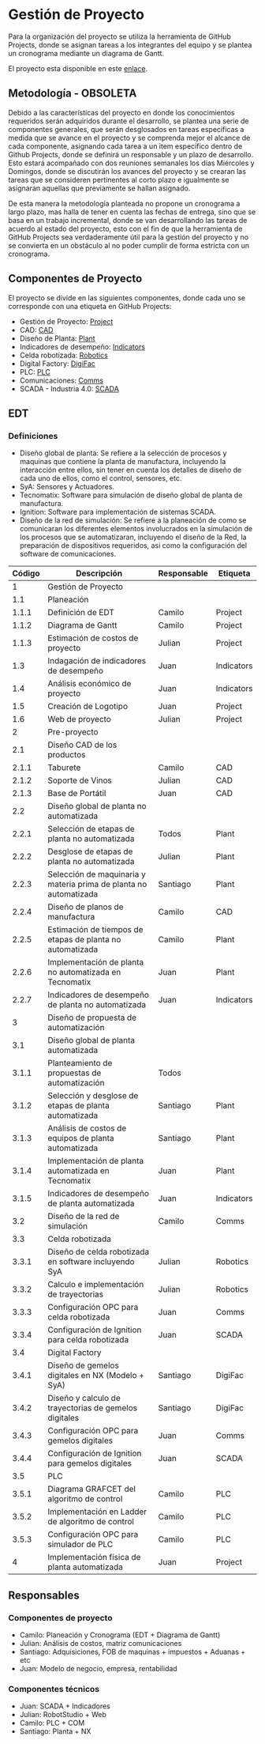 # Gestión de Proyecto

Para la organización del proyecto se utiliza la herramienta de GitHub Projects, donde se asignan tareas a los integrantes del equipo y se plantea un cronograma mediante un diagrama de Gantt.

El proyecto esta disponible en este [enlace](https://github.com/orgs/APM-Kullu/projects/1).

## Metodología - OBSOLETA

Debido a las características del proyecto en donde los conocimientos requeridos serán adquiridos durante el desarrollo, se plantea una serie de componentes generales, que serán desglosados en tareas especificas a medida que se avance en el proyecto y se comprenda mejor el alcance de cada componente, asignando cada tarea a un item especifico dentro de Github Projects, donde se definirá un responsable y un plazo de desarrollo. Esto estará acompañado con dos reuniones semanales los días Miércoles y Domingos, donde se discutirán los avances del proyecto y se crearan las tareas que se consideren pertinentes al corto plazo e igualmente se asignaran aquellas que previamente se hallan asignado.

De esta manera la metodología planteada no propone un cronograma a largo plazo, mas halla de tener en cuenta las fechas de entrega, sino que se basa en un trabajo incremental, donde se van desarrollando las tareas de acuerdo al estado del proyecto, esto con el fin de que la herramienta de GitHub Projects sea verdaderamente útil para la gestión del proyecto y no se convierta en un obstáculo al no poder cumplir de forma estricta con un cronograma.


## Componentes de Proyecto

El proyecto se divide en las siguientes componentes, donde cada uno se corresponde  con una etiqueta en GitHub Projects:

- Gestión de Proyecto: [Project](https://github.com/APM-Kullu/Project/labels/Project)
- CAD: [CAD](https://github.com/APM-Kullu/Project/labels/CAD)
- Diseño de Planta: [Plant](https://github.com/APM-Kullu/Project/labels/Plant)
- Indicadores de desempeño: [Indicators](https://github.com/APM-Kullu/Project/labels/Indicators)
- Celda robotizada: [Robotics](https://github.com/APM-Kullu/Project/labels/Robotics)
- Digital Factory: [DigiFac](https://github.com/APM-Kullu/Project/labels/DigiFac)
- PLC: [PLC](https://github.com/APM-Kullu/Project/labels/PLC)
- Comunicaciones: [Comms](https://github.com/APM-Kullu/Project/labels/Comms)
- SCADA - Industria 4.0: [SCADA](https://github.com/APM-Kullu/Project/labels/SCADA)


## EDT

### Definiciones
- Diseño global de planta: Se refiere a la selección de procesos y maquinas que contiene la planta de manufactura, incluyendo la interacción entre ellos, sin tener en cuenta los detalles de diseño de cada uno de ellos, como el control, sensores, etc.
- SyA: Sensores y Actuadores.
- Tecnomatix: Software para simulación de diseño global de planta de manufactura.
- Ignition: Software para implementación de sistemas SCADA.
- Diseño de la red de simulación: Se refiere a la planeación de como se comunicaran los diferentes elementos involucrados en la simulación de los procesos que se automatizaran, incluyendo el diseño de la Red, la preparación de dispositivos requeridos, asi como la configuración del software de comunicaciones.

<table>
  <thead>
    <tr>
      <th>Código</th>
      <th>Descripción</th>
      <th>Responsable</th>
      <th>Etiqueta</th>
    </tr>
  </thead>
  <tbody>
    <tr> <td>1    </td><td>Gestión de Proyecto                                               </td><td>        </td><td>          </td></tr>
    <tr> <td>1.1  </td><td>Planeación                                                        </td><td>        </td><td>          </td></tr>
    <tr> <td>1.1.1</td><td>Definición de EDT                                                 </td><td>Camilo  </td><td>Project   </td></tr>
    <tr> <td>1.1.2</td><td>Diagrama de Gantt                                                 </td><td>Camilo  </td><td>Project   </td></tr>
    <tr> <td>1.1.3</td><td>Estimación de costos de proyecto                                  </td><td>Julian  </td><td>Project   </td></tr>
    <tr> <td>1.3  </td><td>Indagación de indicadores de desempeño                            </td><td>Juan    </td><td>Indicators</td></tr>
    <tr> <td>1.4  </td><td>Análisis económico de proyecto                                    </td><td>Juan    </td><td>Indicators</td></tr>
    <tr> <td>1.5  </td><td>Creación de Logotipo                                              </td><td>Juan    </td><td>Project   </td></tr>
    <tr> <td>1.6  </td><td>Web de proyecto                                                   </td><td>Julian  </td><td>Project   </td></tr>
    <tr> <td>2    </td><td>Pre-proyecto                                                      </td><td>        </td><td>          </td></tr>
    <tr> <td>2.1  </td><td>Diseño CAD de los productos                                       </td><td>        </td><td>          </td></tr>
    <tr> <td>2.1.1</td><td>Taburete                                                          </td><td>Camilo  </td><td>CAD       </td></tr>
    <tr> <td>2.1.2</td><td>Soporte de Vinos                                                  </td><td>Julian  </td><td>CAD       </td></tr>
    <tr> <td>2.1.3</td><td>Base de Portátil                                                  </td><td>Juan    </td><td>CAD       </td></tr>
    <tr> <td>2.2  </td><td>Diseño global de planta no automatizada                           </td><td>        </td><td>          </td></tr>
    <tr> <td>2.2.1</td><td>Selección de etapas de planta no automatizada                     </td><td>Todos   </td><td>Plant     </td></tr>
    <tr> <td>2.2.2</td><td>Desglose de etapas de planta no automatizada                      </td><td>Julian  </td><td>Plant     </td></tr>
    <tr> <td>2.2.3</td><td>Selección de maquinaria y materia prima de planta no automatizada </td><td>Santiago</td><td>Plant     </td></tr>
    <tr> <td>2.2.4</td><td>Diseño de planos de manufactura                                   </td><td>Camilo  </td><td>CAD       </td></tr>
    <tr> <td>2.2.5</td><td>Estimación de tiempos de etapas de planta no automatizada         </td><td>Camilo  </td><td>Plant     </td></tr>
    <tr> <td>2.2.6</td><td>Implementación de planta no automatizada en Tecnomatix            </td><td>Juan    </td><td>Plant     </td></tr>
    <tr> <td>2.2.7</td><td>Indicadores de desempeño de planta no automatizada                </td><td>Juan    </td><td>Indicators</td></tr>
    <tr> <td>3    </td><td>Diseño de propuesta de automatización                             </td><td>        </td><td>          </td></tr>
    <tr> <td>3.1  </td><td>Diseño global de planta automatizada                              </td><td>        </td><td>          </td></tr>
    <tr> <td>3.1.1</td><td>Planteamiento de propuestas de automatización                     </td><td>Todos   </td><td>          </td></tr>
    <tr> <td>3.1.2</td><td>Selección y desglose de etapas de planta automatizada             </td><td>Santiago</td><td>Plant     </td></tr>
    <tr> <td>3.1.3</td><td>Análisis de costos de equipos de planta automatizada              </td><td>Santiago</td><td>Plant     </td></tr>
    <tr> <td>3.1.4</td><td>Implementación de planta automatizada en Tecnomatix               </td><td>Juan    </td><td>Plant     </td></tr>
    <tr> <td>3.1.5</td><td>Indicadores de desempeño de planta automatizada                   </td><td>Juan    </td><td>Indicators</td></tr>
    <tr> <td>3.2  </td><td>Diseño de la red de simulación                                    </td><td>Camilo  </td><td>Comms     </td></tr>
    <tr> <td>3.3  </td><td>Celda robotizada                                                  </td><td>        </td><td>          </td></tr>
    <tr> <td>3.3.1</td><td>Diseño de celda robotizada en software incluyendo SyA             </td><td>Julian  </td><td>Robotics  </td></tr>
    <tr> <td>3.3.2</td><td>Calculo e implementación de trayectorias                          </td><td>Julian  </td><td>Robotics  </td></tr>
    <tr> <td>3.3.3</td><td>Configuración OPC para celda robotizada                           </td><td>Juan    </td><td>Comms     </td></tr>
    <tr> <td>3.3.4</td><td>Configuración de Ignition para celda robotizada                   </td><td>Juan    </td><td>SCADA     </td></tr>
    <tr> <td>3.4  </td><td>Digital Factory                                                   </td><td>        </td><td>          </td></tr>
    <tr> <td>3.4.1</td><td>Diseño de gemelos digitales en NX (Modelo + SyA)                  </td><td>Santiago</td><td>DigiFac   </td></tr>
    <tr> <td>3.4.2</td><td>Diseño y calculo de trayectorias de gemelos digitales             </td><td>Santiago</td><td>DigiFac   </td></tr>
    <tr> <td>3.4.3</td><td>Configuración OPC para gemelos digitales                          </td><td>Juan    </td><td>Comms     </td></tr>
    <tr> <td>3.4.4</td><td>Configuración de Ignition para gemelos digitales                  </td><td>Juan    </td><td>SCADA     </td></tr>
    <tr> <td>3.5  </td><td>PLC                                                               </td><td>        </td><td>          </td></tr>
    <tr> <td>3.5.1</td><td>Diagrama GRAFCET del algoritmo de control                         </td><td>Camilo  </td><td>PLC       </td></tr>
    <tr> <td>3.5.2</td><td>Implementación en Ladder de algoritmo de control                  </td><td>Camilo  </td><td>PLC       </td></tr>
    <tr> <td>3.5.3</td><td>Configuración OPC para simulador de PLC                           </td><td>Camilo  </td><td>PLC       </td></tr>
    <tr> <td>4    </td><td>Implementación física de planta automatizada                      </td><td>Juan    </td><td>Project   </td></tr>
  </tbody>
</table>

## Responsables

### Componentes de proyecto
- Camilo: Planeación y Cronograma (EDT + Diagrama de Gantt)
- Julian: Análisis de costos, matriz comunicaciones
- Santiago: Adquisiciones, FOB de maquinas + impuestos + Aduanas + etc
- Juan: Modelo de negocio, empresa, rentabilidad

### Componentes técnicos
- Juan: SCADA + Indicadores
- Julian: RobotStudio + Web
- Camilo: PLC + COM
- Santiago: Planta + NX